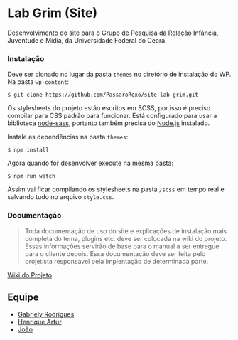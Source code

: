 # Lab Grim (Site)
Desenvolvimento do site para o Grupo de Pesquisa da Relação Infância, Juventude e Mídia, da Universidade Federal do Ceará.


### Instalação
Deve ser clonado no lugar da pasta `themes` no diretório de instalação do WP. Na pasta `wp-content`:

```
$ git clone https://github.com/PassaroRoxo/site-lab-grim.git
```
Os stylesheets do projeto estão escritos em SCSS, por isso é preciso compilar para CSS padrão para funcionar. Está configurado para usar a biblioteca [node-sass](https://github.com/sass/node-sass), portanto também precisa do [Node.js](https://nodejs.org) instalado.

Instale as dependências na pasta `themes`:
```
$ npm install
```
Agora quando for desenvolver execute na mesma pasta:
```
$ npm run watch
```
Assim vai ficar compilando os stylesheets na pasta `/scss` em tempo real e salvando tudo no arquivo `style.css`.

### Documentação
> Toda documentação de uso do site e explicações de instalação mais completa do tema, plugins etc. deve ser colocada na wiki do projeto. Essas informações servirão de base para o manual a ser entregue para o cliente depois. Essa documentação deve ser feita pelo projetista responsável pela implentação de determinada parte.

[Wiki do Projeto](https://github.com/PassaroRoxo/site-lab-grim/wiki)

## Equipe
* [Gabriely Rodrigues](https://github.com/gabyrodrigues)
* [Henrique Artur](https://github.com/PassaroRoxo)
* [João]() 

